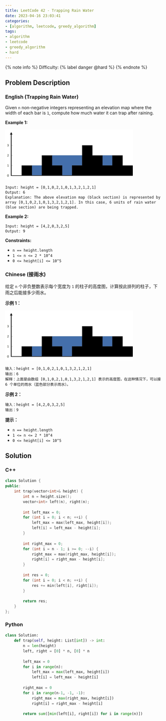 ```yaml
---
title: LeetCode 42 - Trapping Rain Water
date: 2023-04-16 23:03:41
categories:
- [algorithm, leetcode, greedy_algorithm]
tags:
- algorithm
- leetcode
- greedy_algorithm
- hard
---
```


{% note info %}
Difficulty: {% label danger @hard %}
{% endnote %}

## Problem Description

### English (Trapping Rain Water)

Given `n` non-negative integers representing an elevation map where the width of each bar is `1`, compute how much water it can trap after raining.

**Example 1:**

![trapping_rain_water](/resources/LeetCode-42-Trapping-Rain-Water/img/trapping_rain_water.png)

```log
Input: height = [0,1,0,2,1,0,1,3,2,1,2,1]
Output: 6
Explanation: The above elevation map (black section) is represented by array [0,1,0,2,1,0,1,3,2,1,2,1]. In this case, 6 units of rain water (blue section) are being trapped.
```

**Example 2:**

```log
Input: height = [4,2,0,3,2,5]
Output: 9
```

**Constraints:**

- `n == height.length`
- `1 <= n <= 2 * 10^4`
- `0 <= height[i] <= 10^5`

### Chinese (接雨水)

给定 `n` 个非负整数表示每个宽度为 `1` 的柱子的高度图，计算按此排列的柱子，下雨之后能接多少雨水。

**示例 1：**

![trapping_rain_water](/resources/LeetCode-42-Trapping-Rain-Water/img/trapping_rain_water.png)

```log
输入：height = [0,1,0,2,1,0,1,3,2,1,2,1]
输出：6
解释：上面是由数组 [0,1,0,2,1,0,1,3,2,1,2,1] 表示的高度图，在这种情况下，可以接 6 个单位的雨水（蓝色部分表示雨水）。
```

**示例 2：**

```log
输入：height = [4,2,0,3,2,5]
输出：9
```

**提示：**

- `n == height.length`
- `1 <= n <= 2 * 10^4`
- `0 <= height[i] <= 10^5`

## Solution

### C++

```C++
class Solution {
public:
    int trap(vector<int>& height) {
        int n = height.size();
        vector<int> left(n), right(n);

        int left_max = 0;
        for (int i = 0; i < n; ++i) {
            left_max = max(left_max, height[i]);
            left[i] = left_max - height[i];
        }

        int right_max = 0;
        for (int i = n - 1; i >= 0; --i) {
            right_max = max(right_max, height[i]);
            right[i] = right_max - height[i];
        }

        int res = 0;
        for (int i = 0; i < n; ++i) {
            res += min(left[i], right[i]);
        }

        return res;
    }
};
```

### Python

```Python
class Solution:
    def trap(self, height: List[int]) -> int:
        n = len(height)
        left, right = [0] * n, [0] * n

        left_max = 0
        for i in range(n):
            left_max = max(left_max, height[i])
            left[i] = left_max - height[i]

        right_max = 0
        for i in range(n-1, -1, -1):
            right_max = max(right_max, height[i])
            right[i] = right_max - height[i]

        return sum([min(left[i], right[i]) for i in range(n)])
```
